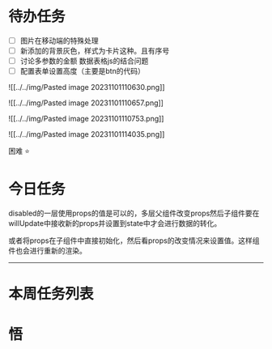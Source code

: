 # 待办任务

- [ ] 图片在移动端的特殊处理
- [ ] 新添加的背景灰色，样式为卡片这种。且有序号
- [ ] 讨论多参数的金额 数据表格js的结合问题
- [ ] 配置表单设置高度（主要是btn的代码）

![[../../img/Pasted image 20231101110630.png]]


![[../../img/Pasted image 20231101110657.png]]

![[../../img/Pasted image 20231101110753.png]]

![[../../img/Pasted image 20231101114035.png]]




困难
⭐

# 今日任务
disabled的一层使用props的值是可以的，多层父组件改变props然后子组件要在willUpdate中接收新的props并设置到state中才会进行数据的转化。

或者将props在子组件中直接初始化，然后看props的改变情况来设置值。这样组件也会进行重新的渲染。




------
# 本周任务列表



# 悟